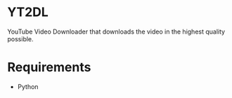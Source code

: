 # YT2DL
YouTube Video Downloader that downloads the video in the highest quality possible.

# Requirements
- Python
